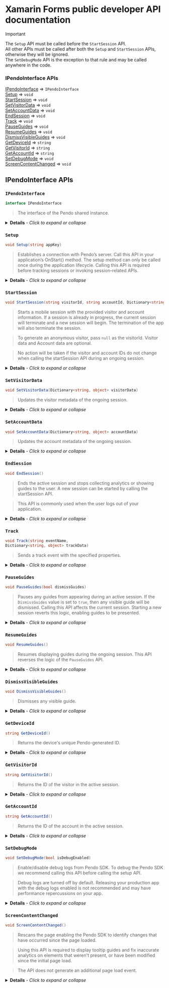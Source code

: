 # Xamarin Forms public developer API documentation

> [!IMPORTANT]
>The `Setup` API must be called before the `StartSession` API. <br> 
> All other APIs must be called after both the `Setup` and `StartSession` APIs, otherwise they will be ignored. <br>
>The `SetDebugMode` API is the exception to that rule and may be called anywhere in the code.

### IPendoInterface APIs
[IPendoInterface](#ipendointerface) ⇒ `IPendoInterface` <br>
[Setup](#setup) ⇒ `void` <br>
[StartSession](#startsession) ⇒ `void` <br>
[SetVisitorData](#setvisitordata) ⇒ `void` <br>
[SetAccountData](#setaccountdata) ⇒ `void` <br>
[EndSession](#endsession) ⇒ `void` <br>
[Track](#track) ⇒ `void` <br>
[PauseGuides](#pauseguides) ⇒ `void`<br>
[ResumeGuides](#resumeguides) ⇒ `void` <br>
[DismissVisibleGuides](#dismissvisibleguides) ⇒ `void` <br>
[GetDeviceId](#getdeviceid) ⇒ `string` <br>
[GetVisitorId](#getvisitorid) ⇒ `string` <br>
[GetAccountId](#getaccountid) ⇒ `string` <br>
[SetDebugMode](#setdebugmode) ⇒ `void`<br>
[ScreenContentChanged](#screencontentchanged) ⇒ `void`<br>

## IPendoInterface APIs

### `IPendoInterface`

```c# 
interface IPendoInterface
```

>The interface of the Pendo shared instance. 

<details>    <summary> <b>Details</b><i> - Click to expand or collapse</i></summary>

<br>

<b>Example:</b>
    
```c#
using PendoSDKXamarin;

namespace ExampleApp
{
    public partial class App : Application
    {
        private static IPendoInterface Pendo = DependencyService.g,et<IPendoInterface>();
        
        // the rest of your code

    }
}      
```
</details>

### `Setup`

```c# 
void Setup(string appKey)
```

>Establishes a connection with Pendo’s server. Call this API in your application’s OnStart() method. The setup method can only be called once during the application lifecycle. Calling this API is required before tracking sessions or invoking session-related APIs. 

<details>    <summary> <b>Details</b><i> - Click to expand or collapse</i></summary>

<br>

<b>Class:</b> PendoInterface
<br><b>Kind:</b> class method
<br><b>Returns:</b> void
<br>

| Param  |  Type  | Description                                                              |
|:------:|:------:|:-------------------------------------------------------------------------|
| appKey | string | The App Key is listed in your Pendo Subscription Settings in App Details |

<br>
<b>Example:</b>
    
```c#
Pendo.Setup("your.app.key");  
```
</details>


### `StartSession`

```c# 
void StartSession(string visitorId, string accountId, Dictionary<string, object> visitorData, Dictionary<string, object> accountData)
```

>Starts a mobile session with the provided visitor and account information. If a session is already in progress, the current session will terminate and a new session will begin. The termination of the app will also terminate the session.

>To generate an anonymous visitor, pass `null` as the visitorId. Visitor data and Account data are optional.

> No action will be taken if the visitor and account IDs do not change when calling the startSession API during an ongoing session. 
 
<details>    <summary> <b>Details</b><i> - Click to expand or collapse</i></summary>

<br>

<b>Class:</b> PendoInterface
<br><b>Kind:</b> class method
<br><b>Returns:</b> void
<br>

|    Param    |            Type            | Description                                                    |
|:-----------:|:--------------------------:|:---------------------------------------------------------------|
|  visitorId  |           string           | The session visitor ID. For an anonymous visitor set to `null` |
|  accountId  |           string           | The session account ID                                         |
| visitorData | Dictionary<string, object> | Additional visitor metadata                                    |
| accountData | Dictionary<string, object> | Additional account metadata                                    |

<br>
<b>Example:</b>
    
```c#
var visitorData = new Dictionary<string, object>
{
    { "age", 21 },
    { "country", "USA" }
};

var accountData = new Dictionary<string, object>
{
    { "Tier", 1 },
    { "Size", "Enterprise" }
};

Pendo.StartSession("John Doe", "ACME", visitorData, accountData);
```

</details>

### `SetVisitorData`

```c# 
void SetVisitorData(Dictionary<string, object> visitorData)
```

>Updates the visitor metadata of the ongoing session.
  
<details>    <summary> <b>Details</b><i> - Click to expand or collapse</i></summary>

<br>


<b>Class:</b> PendoInterface
<br><b>Kind:</b> class method
<br><b>Returns:</b> void
<br>

|    Param    |            Type            | Description                        |
|:-----------:|:--------------------------:|:-----------------------------------|
| visitorData | Dictionary<string, object> | The visitor metadata to be updated |

<br>
<b>Example:</b>
    
```c#
var visitorData = new Dictionary<string, object>
{
    { "age", 25 },
    { "country", "UK" },
    { "birthday", "01-01-1990" }
};

Pendo.SetVisitorData(visitorData);
```

</details>

### `SetAccountData`

```c# 
void SetAccountData(Dictionary<string, object> accountData)
```

>Updates the account metadata of the ongoing session.
  
<details>    <summary> <b>Details</b><i> - Click to expand or collapse</i></summary>

<br>


<b>Class:</b> PendoInterface
<br><b>Kind:</b> class method
<br><b>Returns:</b> void
<br>

|    Param    |            Type            | Description                        |
|:-----------:|:--------------------------:|:-----------------------------------|
| accountData | Dictionary<string, object> | The account metadata to be updated |

<br>
<b>Example:</b>
    
```c#
var accountData = new Dictionary<string, object>
{
    { "Tier", 2 },
    { "size", "Mid-Market" },
    { "signing-date", "01-01-2020" }
};

Pendo.SetAccountData(accountData);
```

</details>

### `EndSession`

```c# 
void EndSession()
```

>Ends the active session and stops collecting analytics or showing guides to the user. A new session can be started by calling the startSession API.

>This API is commonly used when the user logs out of your application.


  
<details>    <summary> <b>Details</b><i> - Click to expand or collapse</i></summary>

<br>


<b>Class:</b> PendoInterface
<br><b>Kind:</b> class method
<br><b>Returns:</b> void
<br>
<br>
<b>Example:</b>
    
```c#
Pendo.EndSession(); 
```

</details>

### `Track`

```c#
void Track(string eventName,
Dictionary<string, object> trackData)
```

>Sends a track event with the specified properties.

<details>
<summary> <b>Details</b><i> - Click to expand or collapse</i></summary><br>

<b>Class:</b> PendoInterface
<br><b>Kind:</b> class method
<br><b>Returns:</b> void
<br>

|   Param    |            Type            | Description                                               |
|:----------:|:--------------------------:|:----------------------------------------------------------|
| eventName  |           string           | The track event name                                      |
| properties | Dictionary<string, object> | Additional metadata to be sent as part of the track event |

<br>
<b>Example:</b>

```c#
var trackEventProperties = new Dictionary<string, object>
{
    { "Theme", "Dark Mode" },
};

Pendo.Track("App Opened", trackEventProperties);
```
</details>

### `PauseGuides`

```c# 
void PauseGuides(bool dismissGuides)
```

>Pauses any guides from appearing during an active session. If the `DismissGuides` value is set to `true`, then any visible guide will be dismissed. Calling this API affects the current session. Starting a new session reverts this logic, enabling guides to be presented.

<details>
<summary> <b>Details</b><i> - Click to expand or collapse</i></summary><br>
<b>Class:</b> PendoInterface
<br><b>Kind:</b> class method
<br><b>Returns:</b> void
<br>

|     Param     | Type | Description                                                                                                            |
|:-------------:|:----:|:-----------------------------------------------------------------------------------------------------------------------|
| dismissGuides | bool | Determines whether the displayed guide, if one is visible, is dismissed when pausing the display of the further guides |

<b>Example:</b>

```c#
Pendo.PauseGuides(false);
```
</details>


### `ResumeGuides`

```c# 
void ResumeGuides()
```

>Resumes displaying guides during the ongoing session. This API reverses the logic of the `PauseGuides` API.

<details>
<summary> <b>Details</b><i> - Click to expand or collapse</i></summary><br>
<b>Class:</b> PendoInterface
<br><b>Kind:</b> class method
<br><b>Returns:</b> void
<br>
<br>
<b>Example:</b>

```c#
Pendo.ResumeGuides();
```
</details>

### `DismissVisibleGuides`

```c# 
void DismissVisibleGuides()
```

>Dismisses any visible guide.

<details>
<summary> <b>Details</b><i> - Click to expand or collapse</i></summary><br>
<b>Class:</b> PendoInterface
<br><b>Kind:</b> class method
<br><b>Returns:</b> void
<br>
<br>
<b>Example:</b>

```c#
Pendo.DismissVisibleGuides();
```
</details>

### `GetDeviceId`

```c# 
string GetDeviceId()
```

>Returns the device's unique Pendo-generated ID. 

<details>
<summary> <b>Details</b><i> - Click to expand or collapse</i></summary><br>
<b>Class:</b> PendoInterface
<br><b>Kind:</b> class method
<br><b>Returns:</b> string
<br>
<br>
<b>Example:</b>

```c#
Pendo.GetDeviceId();
```
</details>

### `GetVisitorId`

```c# 
string GetVisitorId()
```

>Returns the ID of the visitor in the active session.

<details>
<summary> <b>Details</b><i> - Click to expand or collapse</i></summary><br>
<b>Class:</b> PendoInterface
<br><b>Kind:</b> class method
<br><b>Returns:</b> string
<br>
<br>
<b>Example:</b>

```c#
Pendo.GetVisitorId();
```
</details>

### `GetAccountId`

```c# 
string GetAccountId()
```

>Returns the ID of the account in the active session.

<details>
<summary> <b>Details</b><i> - Click to expand or collapse</i></summary><br>
<b>Class:</b> PendoInterface
<br><b>Kind:</b> class method
<br><b>Returns:</b> string
<br>
<br>
<b>Example:</b>

```c#
Pendo.GetAccountId();
```
</details>

### `SetDebugMode`

```c# 
void SetDebugMode(bool isDebugEnabled)
```

>Enable/disable debug logs from Pendo SDK. To debug the Pendo SDK we recommend calling this API before calling the setup API.

>Debug logs are turned off by default. Releasing your production app with the debug logs enabled is not recommended and may have performance repercussions on your app.

<details>    <summary> <b>Details</b><i> - Click to expand or collapse</i></summary>

<br>

<b>Class:</b> PendoInterface
<br><b>Kind:</b> class method
<br><b>Returns:</b> void
<br>

|     Param      | Type | Description                                            |
|:--------------:|:----:|:-------------------------------------------------------|
| isDebugEnabled | bool | Set to `true` to enable debug logs, `false` to disable |

<br>
<b>Example:</b>

```c#
Pendo.SetDebugMode(true);
Pendo.Setup("your.app.key");
```
</details>

### `ScreenContentChanged`

```c# 
void ScreenContentChanged()
```

>Rescans the page enabling the Pendo SDK to identify changes that have occurred since the page loaded.

>Using this API is required to display tooltip guides and fix inaccurate analytics on elements that weren't present, or have been modified since the initial page load.

>The API does not generate an additional page load event.

<details>
<summary> <b>Details</b><i> - Click to expand or collapse</i></summary><br>
<b>Class:</b> PendoInterface
<br><b>Kind:</b> class method
<br><b>Returns:</b> void
<br>
<br>
<b>Example:</b>

```c#
Pendo.ScreenContentChanged();
```
</details>

